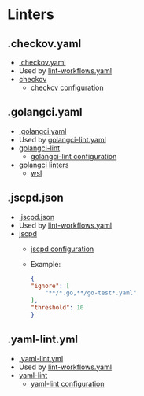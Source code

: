 # Linters

## .checkov.yaml

- [.checkov.yaml]
- Used by [lint-workflows.yaml]
- [checkov]
  - [checkov configuration]

## .golangci.yaml

- [.golangci.yaml]
- Used by [golangci-lint.yaml]
- [golangci-lint]
  - [golangci-lint configuration]
- [golangci linters]
  - [wsl]

## .jscpd.json

- [.jscpd.json]
- Used by [lint-workflows.yaml]
- [jscpd]
  - [jscpd configuration]
  - Example:

      ```json
      {
      "ignore": [
          "**/*.go,**/go-test*.yaml"
      ],
      "threshold": 10
      }
      ```

## .yaml-lint.yml

- [.yaml-lint.yml]
- Used by [lint-workflows.yaml]
- [yaml-lint]
  - [yaml-lint configuration]

[.checkov.yaml]:  .checkov.yaml
[.golangci.yaml]: .golangci.yaml
[.jscpd.json]: .jscpd.json
[.yaml-lint.yml]: .yaml-lint.yml
[checkov configuration]: https://www.checkov.io/2.Basics/CLI%20Command%20Reference.html
[checkov]: https://www.checkov.io/
[golangci linters]: https://golangci-lint.run/usage/linters/
[golangci-lint configuration]: https://golangci-lint.run/usage/configuration/
[golangci-lint.yaml]: ../workflows/README.md#golangci-lintyaml
[golangci-lint]: https://golangci-lint.run/
[jscpd configuration]: https://github.com/kucherenko/jscpd/tree/master/apps/jscpd#options
[jscpd]: https://github.com/kucherenko/jscpd
[lint-workflows.yaml]: ../workflows/README.md#lint-workflowsyaml
[wsl]: https://github.com/bombsimon/wsl
[yaml-lint configuration]: https://yamllint.readthedocs.io/en/stable/configuration.html
[yaml-lint]: https://github.com/adrienverge/yamllint
